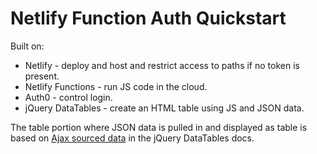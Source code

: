# Netlify Function Auth Quickstart

Built on:

- Netlify - deploy and host and restrict access to paths if no token is present.
- Netlify Functions - run JS code in the cloud.
- Auth0 - control login.
- jQuery DataTables - create an HTML table using JS and JSON data.

The table portion where JSON data is pulled in and displayed as table is based on [Ajax sourced data](https://datatables.net/examples/data_sources/ajax.html) in the jQuery DataTables docs.
